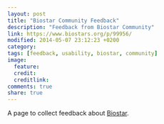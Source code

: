 ```yaml
---
layout: post
title: "Biostar Community Feedback"
description: "Feedback from Biostar Community"
link: https://www.biostars.org/p/99956/
modified: 2014-05-07 23:12:23 +0200
category: 
tags: [feedback, usability, biostar, community]
image:
  feature: 
  credit: 
  creditlink: 
comments: true
share: true
---
```


A page to collect feedback about [Biostar](https://www.biostars.org).
